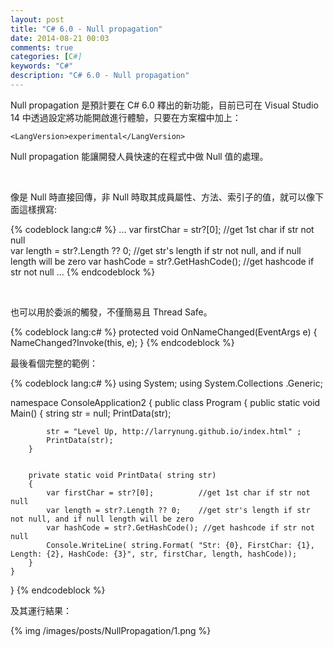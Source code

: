 ```yaml
---
layout: post
title: "C# 6.0 - Null propagation"
date: 2014-08-21 00:03
comments: true
categories: [C#]
keywords: "C#"
description: "C# 6.0 - Null propagation"
---
```


Null propagation 是預計要在 C# 6.0 釋出的新功能，目前已可在 Visual Studio 14 中透過設定將功能開啟進行體驗，只要在方案檔中加上：

<!-- More -->

    <LangVersion>experimental</LangVersion>

Null propagation 能讓開發人員快速的在程式中做 Null 值的處理。  

<br/>

像是 Null 時直接回傳，非 Null 時取其成員屬性、方法、索引子的值，就可以像下面這樣撰寫:  

{% codeblock lang:c# %}
...
var firstChar = str?[0];          //get 1st char if str not null            
var length = str?.Length ?? 0;    //get str's length if str not null, and if null length will be zero
var hashCode = str?.GetHashCode(); //get hashcode if str not null
...
{% endcodeblock %}

<br/>


也可以用於委派的觸發，不僅簡易且 Thread Safe。    

{% codeblock lang:c# %} 
protected void OnNameChanged(EventArgs e) 
{ 
    NameChanged?Invoke(this, e); 
} 
{% endcodeblock %} 
<br/>


最後看個完整的範例：  

{% codeblock lang:c# %}
using System;
using System.Collections .Generic;


namespace ConsoleApplication2
{
    public class Program
    {
        public static void Main()
        {
            string str = null;
            PrintData(str);

            str = "Level Up, http://larrynung.github.io/index.html" ;
            PrintData(str);
        }


        private static void PrintData( string str)
        {
            var firstChar = str?[0];          //get 1st char if str not null
            var length = str?.Length ?? 0;    //get str's length if str not null, and if null length will be zero
            var hashCode = str?.GetHashCode(); //get hashcode if str not null
            Console.WriteLine( string.Format( "Str: {0}, FirstChar: {1}, Length: {2}, HashCode: {3}", str, firstChar, length, hashCode));
        }
    }
}
{% endcodeblock %}


及其運行結果：  

{% img /images/posts/NullPropagation/1.png %}
